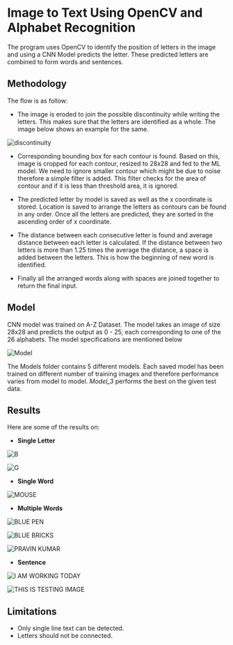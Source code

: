 # Image to Text Using OpenCV and Alphabet Recognition
The program uses OpenCV to identify the position of letters in the image and using a CNN Model predicts the letter. These predicted letters are combined to form words and sentences.

## Methodology
The flow is as follow:
- The image is eroded to join the possible discontinuity while writing the letters. This makes sure that the letters are identified as a whole. The image below shows an example for the same.

![discontinuity](https://github.com/Harsh1347/Image-to-Text-OpenCV/blob/main/results/split.png)

- Corresponding bounding box for each contour is found. Based on this, image is cropped for each contour, resized to 28x28 and fed to the ML model. We need to ignore smaller contour which might be due to noise therefore a simple filter is added. This filter checks for the area of contour and if it is less than threshold area, it is ignored.

- The predicted letter by model is saved as well as the x coordinate is stored. Location is saved to arrange the letters as contours can be found in any order. Once all the letters are predicted, they are sorted in the ascending order of x coordinate.

- The distance between each consecutive letter is found and average distance between each letter is calculated. If the distance between two letters is more than 1.25 times the average the distance, a space is added between the letters. This is how the beginning of new word is identified.

- Finally all the arranged words along with spaces are joined together to return the final input.

## Model
CNN model was trained on A-Z Dataset. The model takes an image of size 28x28 and predicts the output as 0 - 25, each corresponding to one of the 26 alphabets.
The model specifications are mentioned below 

![Model](https://github.com/Harsh1347/Image-to-Text-OpenCV/blob/main/results/model.png)

The Models folder  contains 5 different models. Each saved model has been trained on different number of training images and therefore performance varies from model to model. *Model_3* performs the best on the given test data.

## Results
Here are some of the results on:

- **Single Letter**

![B](https://github.com/Harsh1347/Image-to-Text-OpenCV/blob/main/results/File_005.jpeg)

![G](https://github.com/Harsh1347/Image-to-Text-OpenCV/blob/main/results/File_006.jpeg)

- **Single Word**

![MOUSE](https://github.com/Harsh1347/Image-to-Text-OpenCV/blob/main/results/File_002.jpeg)

- **Multiple Words**

![BLUE PEN](https://github.com/Harsh1347/Image-to-Text-OpenCV/blob/main/results/File_007.jpeg)

![BLUE BRICKS](https://github.com/Harsh1347/Image-to-Text-OpenCV/blob/main/results/File_000.jpeg)

![PRAVIN KUMAR](https://github.com/Harsh1347/Image-to-Text-OpenCV/blob/main/results/File_001.jpeg)

- **Sentence**

![I AM WORKING TODAY](https://github.com/Harsh1347/Image-to-Text-OpenCV/blob/main/results/File_003.jpeg)

![THIS IS TESTING IMAGE](https://github.com/Harsh1347/Image-to-Text-OpenCV/blob/main/results/File_004.jpeg)

## Limitations

- Only single line text can be detected.
- Letters should not be connected.
